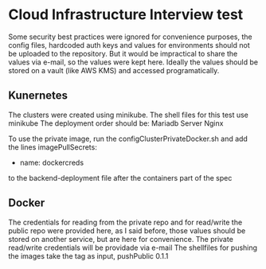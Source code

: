 # Cloud Infrastructure Interview test

Some security best practices were ignored for convenience purposes, the config files, hardcoded auth keys and values for environments should 
not be uploaded to the repository. But it would be impractical to share the values via e-mail, so the values were kept here.
Ideally the values should be stored on a vault (like AWS KMS) and accessed programatically.
 
## Kunernetes

The clusters were created using minikube. The shell files for this test use minikube 
The deployment order should be:
Mariadb
Server
Nginx

To use the private image, run the configClusterPrivateDocker.sh and add the lines
imagePullSecrets:
  - name: dockercreds

to the backend-deployment file after the containers part of the spec

## Docker

The credentials for reading from the private repo and for read/write the public repo were provided here, as I said before, those values
should be stored on another service, but are here for convenience. The private read/write credentials will be providade via e-mail
The shellfiles for pushing the images take the tag as input, pushPublic 0.1.1
